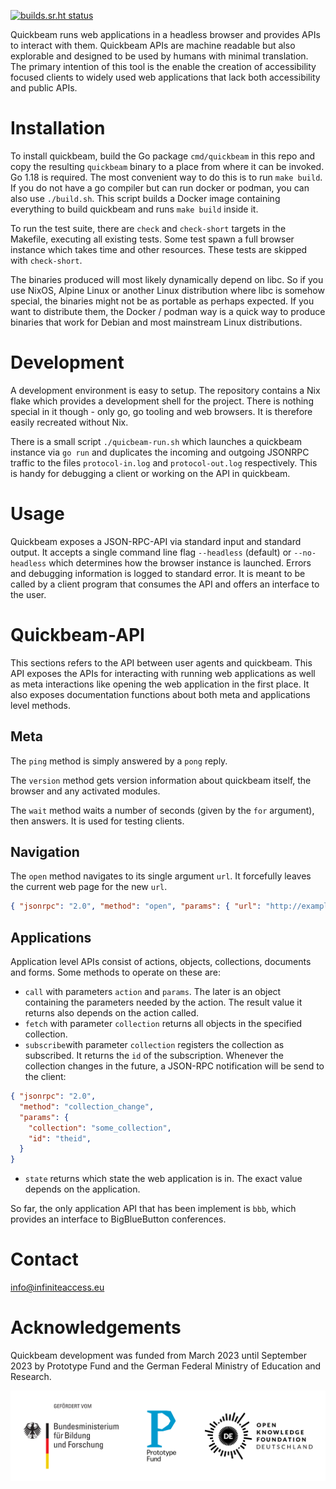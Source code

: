 [![builds.sr.ht status](https://builds.sr.ht/~michl/quickbeam.svg)](https://builds.sr.ht/~michl/quickbeam?)

Quickbeam runs web applications in a headless browser and provides APIs to
interact with them. Quickbeam APIs are machine readable but also explorable and
designed to be used by humans with minimal translation. The primary intention of
this tool is the enable the creation of accessibility focused clients to widely
used web applications that lack both accessibility and public APIs.

# Installation

To install quickbeam, build the Go package `cmd/quickbeam` in this repo and copy
the resulting `quickbeam` binary to a place from where it can be invoked. Go
1.18 is required. The most convenient way to do this is to run `make build`. If
you do not have a go compiler but can run docker or podman, you can also use
`./build.sh`. This script builds a Docker image containing everything to build
quickbeam and runs `make build` inside it.

To run the test suite, there are `check` and `check-short` targets in the
Makefile, executing all existing tests. Some test spawn a full browser instance
which takes time and other resources. These tests are skipped with
`check-short`.

The binaries produced will most likely dynamically depend on libc. So if you use
NixOS, Alpine Linux or another Linux distribution where libc is somehow special,
the binaries might not be as portable as perhaps expected. If you want to
distribute them, the Docker / podman way is a quick way to produce binaries that
work for Debian and most mainstream Linux distributions.

# Development

A development environment is easy to setup. The repository contains a Nix flake
which provides a development shell for the project. There is nothing special in
it though - only go, go tooling and web browsers. It is therefore easily
recreated without Nix.

There is a small script `./quicbeam-run.sh` which launches a quickbeam instance
via `go run` and duplicates the incoming and outgoing JSONRPC traffic to the
files `protocol-in.log` and `protocol-out.log` respectively. This is handy for
debugging a client or working on the API in quickbeam.

# Usage

Quickbeam exposes a JSON-RPC-API via standard input and standard output. It accepts a single command line flag `--headless` (default) or `--no-headless` which determines how the browser instance is launched. Errors and debugging information is logged to standard error. It is meant to be called by a client program that consumes the API and offers an interface to the user.

# Quickbeam-API

This sections refers to the API between user agents and quickbeam. This API
exposes the APIs for interacting with running web applications as well as meta
interactions like opening the web application in the first place. It also
exposes documentation functions about both meta and applications level methods.

## Meta

The `ping` method is simply answered by a `pong` reply.

The `version` method gets version information about quickbeam itself, the
browser and any activated modules.

The `wait` method waits a number of seconds (given by the `for` argument), then answers. It is used for testing clients.

## Navigation

The `open` method navigates to its single argument `url`. It forcefully
leaves the current web page for the new `url`.

``` json
{ "jsonrpc": "2.0", "method": "open", "params": { "url": "http://example.com" }, "id": 1 }
```

## Applications

Application level APIs consist of actions, objects, collections, documents and forms. Some methods to operate on these are:

- `call` with parameters `action` and `params`. The later is an object containing the parameters needed by the action. The result value it returns also depends on the action called.
- `fetch` with parameter `collection` returns all objects in the specified collection.
- `subscribe`with parameter `collection` registers the collection as subscribed. It returns the `id` of the subscription. Whenever the collection changes in the future, a JSON-RPC notification will be send to the client:

``` json
{ "jsonrpc": "2.0",
  "method": "collection_change",
  "params": {
    "collection": "some_collection",
    "id": "theid",
  }
}
```
- `state` returns which state the web application is in. The exact value depends on the application.

So far, the only application API that has been implement is `bbb`, which provides an interface to BigBlueButton conferences.

# Contact

[info@infiniteaccess.eu](mailto:info@infiniteaccess.eu)

# Acknowledgements

Quickbeam development was funded from March 2023 until September 2023 by Prototype Fund and the German Federal Ministry
of Education and Research.

![logos of the "Bundesministerium für Bildung und Forschung", Prototype Fund and Open Knowledge Foundation Deutschland](doc/pf_funding_logos.svg)
